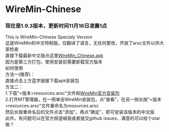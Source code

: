 # WireMin-Chinese
### 现在是1.9.3版本，更新时间11月16日凌晨1点
This is WireMin-Chinese Specialy Version<br>
这是WireMin的中文特制版，仅翻译了语言，无任何更改，开放了arsc文件以供大家检查<br>
直接下载最新中文版点这里<a href="https://github.com/covercanvas/WireMin-Chinese/releases/download/v1.9.3.2/WireMin_Chinese_1.9.3.apk">WireMin_Chinese.apk</a><br>
因为是第三方打包，使用安装前需要卸载官方版本<br>
如何使用<br>
方法一(推荐)：<br>
直接点击上方蓝字链接下载apk安装包<br>
方法二：<br>
1.下载"<版本>resources.arsc"文件和<a href="https://files.wiremin.org/wiremin_android_arm64.apk">WireMin官方安装包</a><br>
2.打开MT管理器，在一侧单击WireMin安装包，点“查看”，在另一侧长按"<版本>resources.arsc"文件重命名为resources.arsc<br>然后长按重命名后的文件点击“添加”，再点“确定”，即可安装该版本的中文版<br>
此外，有问题可以在官方频道喊我或者提交github issues，满意的可以给个star嘛？<br>
